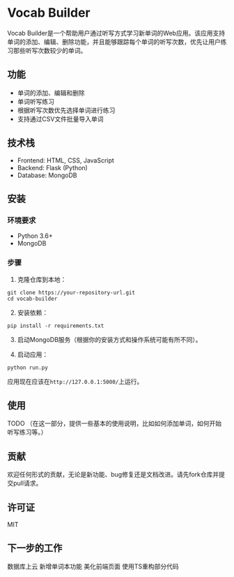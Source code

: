 # Vocab Builder

Vocab Builder是一个帮助用户通过听写方式学习新单词的Web应用。该应用支持单词的添加、编辑、删除功能，并且能够跟踪每个单词的听写次数，优先让用户练习那些听写次数较少的单词。

## 功能

- 单词的添加、编辑和删除
- 单词听写练习
- 根据听写次数优先选择单词进行练习
- 支持通过CSV文件批量导入单词

## 技术栈

- Frontend: HTML, CSS, JavaScript
- Backend: Flask (Python)
- Database: MongoDB

## 安装

### 环境要求

- Python 3.6+
- MongoDB

### 步骤

1. 克隆仓库到本地：

```
git clone https://your-repository-url.git
cd vocab-builder
```

2. 安装依赖：

```
pip install -r requirements.txt
```

3. 启动MongoDB服务（根据你的安装方式和操作系统可能有所不同）。


4. 启动应用：

```
python run.py
```

应用现在应该在`http://127.0.0.1:5000/`上运行。

## 使用

TODO
（在这一部分，提供一些基本的使用说明，比如如何添加单词，如何开始听写练习等。）

## 贡献

欢迎任何形式的贡献，无论是新功能、bug修复还是文档改进。请先fork仓库并提交pull请求。

## 许可证
MIT


## 下一步的工作
数据库上云
新增单词本功能
美化前端页面
使用TS重构部分代码
